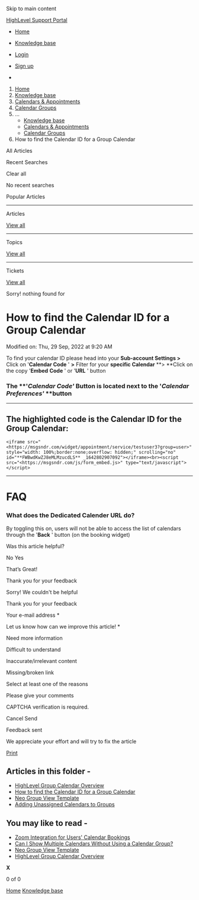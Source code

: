 Skip to main content

[ HighLevel Support Portal ](https://help.gohighlevel.com)

  * [ Home ](/support/home)
  * [ Knowledge base ](/support/solutions)

  * [Login](/support/login)
  * [Sign up](/support/signup)
  * 

  1. [Home](/support/home)
  2. [Knowledge base](/support/solutions)
  3. [Calendars & Appointments](/support/solutions/48000449585)
  4. [Calendar Groups](/support/solutions/folders/155000000690)
  5. ... 
     * [Knowledge base](/support/solutions)
     * [Calendars & Appointments](/support/solutions/48000449585)
     * [Calendar Groups](/support/solutions/folders/155000000690)
  6. How to find the Calendar ID for a Group Calendar

All  Articles 

Recent Searches

Clear all

No recent searches

Popular Articles

* * *

Articles

[View all](/support/search/solutions)

* * *

Topics

[View all](/support/search/topics)

* * *

Tickets

[View all](/support/search/tickets)

Sorry! nothing found for   

# How to find the Calendar ID for a Group Calendar

Modified on: Thu, 29 Sep, 2022 at 9:20 AM

To find your calendar ID please head into your **Sub-account Settings >** Click on '**Calendar Code** ' **>** Filter for your **specific Calendar** **>  **Click on the copy '**Embed** **Code** ' or '**URL** ' button

### The **'_Calendar Code'_  **Button is located next to the**  '_Calendar Preferences'_  **button 

* * *

## The highlighted code is the Calendar ID for the Group Calendar:

    <iframe src="<https://msgsndr.com/widget/appointment/service/testuser3?group=user>" style="width: 100%;border:none;overflow: hidden;" scrolling="no" id="**FWBwdKwZJ8eMLMzucdLS** _1642802907092"></iframe><br><script src="<https://msgsndr.com/js/form_embed.js>" type="text/javascript"></script>

* * *

# **FAQ**

### **What does the Dedicated Calender URL do?**

By toggling this on, users will not be able to access the list of calendars through the '**Back** ' button (on the booking widget)

Was this article helpful?

No  Yes 

That’s Great!

Thank you for your feedback

Sorry! We couldn't be helpful

Thank you for your feedback

Your e-mail address *

Let us know how can we improve this article! *

Need more information 

Difficult to understand 

Inaccurate/irrelevant content 

Missing/broken link 

Select at least one of the reasons 

Please give your comments 

CAPTCHA verification is required. 

Cancel  Send 

Feedback sent

We appreciate your effort and will try to fix the article

[Print](javascript:print\(\))

## Articles in this folder -

  * [HighLevel Group Calendar Overview](/support/solutions/articles/48001161037-highlevel-group-calendar-overview)
  * [How to find the Calendar ID for a Group Calendar](/support/solutions/articles/48001207671-how-to-find-the-calendar-id-for-a-group-calendar)
  * [Neo Group View Template](/support/solutions/articles/155000000973-neo-group-view-template)
  * [Adding Unassigned Calendars to Groups](/support/solutions/articles/155000003550-adding-unassigned-calendars-to-groups)

## You may like to read -

  * [Zoom Integration for Users' Calendar Bookings](/support/solutions/articles/48001179593-zoom-integration-for-users-calendar-bookings)
  * [Can I Show Multiple Calendars Without Using a Calendar Group?](/support/solutions/articles/48001049320-can-i-show-multiple-calendars-without-using-a-calendar-group-)
  * [Neo Group View Template](/support/solutions/articles/155000000973-neo-group-view-template)
  * [HighLevel Group Calendar Overview](/support/solutions/articles/48001161037-highlevel-group-calendar-overview)

**X**

0 of 0 []()

[Home](/support/home) [Knowledge base](/support/solutions)
